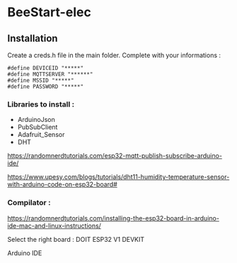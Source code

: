 # BeeStart-elec

## Installation

Create a creds.h file in the main folder.
Complete with your informations :
```
#define DEVICEID "*****"
#define MQTTSERVER "******"
#define MSSID "*****"
#define PASSWORD "*****"
```

### Libraries to install :
- ArduinoJson
- PubSubClient
- Adafruit_Sensor
- DHT

https://randomnerdtutorials.com/esp32-mqtt-publish-subscribe-arduino-ide/

https://www.upesy.com/blogs/tutorials/dht11-humidity-temperature-sensor-with-arduino-code-on-esp32-board#



### Compilator :
https://randomnerdtutorials.com/installing-the-esp32-board-in-arduino-ide-mac-and-linux-instructions/

Select the right board :
DOIT ESP32 V1 DEVKIT

Arduino IDE